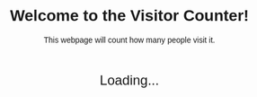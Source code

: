<!DOCTYPE html>
<html lang="en">
<head>
<meta charset="UTF-8">
<meta name="viewport" content="width=device-width, initial-scale=1.0">
<title>Visitor Counter</title>
<style>
  body {
    font-family: Arial, sans-serif;
    text-align: center;
  }
  #counter {
    font-size: 24px;
    margin-top: 50px;
  }
</style>
</head>
<body>
  <h1>Welcome to the Visitor Counter!</h1>
  <p>This webpage will count how many people visit it.</p>
  <div id="counter">Loading...</div>

  <script>
    // Function to increment and display the counter
    function incrementCounter() {
      let count = localStorage.getItem('visitCount');
      if (!count) {
        count = 0;
      }
      count++;
      localStorage.setItem('visitCount', count);
      document.getElementById('counter').textContent = "Total Visitors: " + count;
    }

    // Check if the page has been visited before
    if (localStorage.getItem('visitCount')) {
      incrementCounter();
    } else {
      localStorage.setItem('visitCount', 1);
      document.getElementById('counter').textContent = "Total Visitors: 1";
    }
  </script>
</body>
</html>
